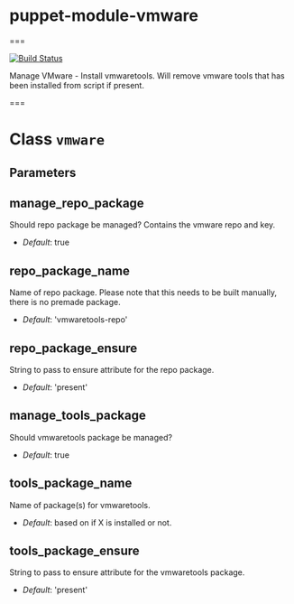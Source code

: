 # puppet-module-vmware
===

[![Build Status](https://travis-ci.org/emahags/puppet-module-vmware.png?branch=master)](https://travis-ci.org/emahags/puppet-module-vmware)

Manage VMware - Install vmwaretools. Will remove vmware tools that has been installed from script if present.

===

# Class `vmware`

## Parameters

manage_repo_package
-------------------
Should repo package be managed? Contains the vmware repo and key.

- *Default*: true

repo_package_name
-----------------
Name of repo package. Please note that this needs to be built manually, there is no premade package.

- *Default*: 'vmwaretools-repo'

repo_package_ensure
-------------------
String to pass to ensure attribute for the repo package.

- *Default*: 'present'

manage_tools_package
--------------------
Should vmwaretools package be managed?

- *Default*: true

tools_package_name
------------------
Name of package(s) for vmwaretools.

- *Default*: based on if X is installed or not.

tools_package_ensure
--------------------
String to pass to ensure attribute for the vmwaretools package.

- *Default*: 'present'
